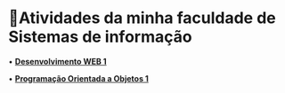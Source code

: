 # 📒Atividades da minha faculdade de Sistemas de informação

• [**Desenvolvimento WEB 1**](https://github.com/igormurai/Atividades/tree/main/Desenvolvimento%20Web%201)

• [**Programação Orientada a Objetos 1**](https://github.com/igormurai/Atividades/tree/main/Programa%C3%A7%C3%A3o%20Orientada%20a%20Objetos%201)
